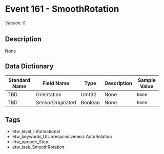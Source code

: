 # Event 161 - SmoothRotation
###### Version: 0

## Description
None

## Data Dictionary
|Standard Name|Field Name|Type|Description|Sample Value|
|---|---|---|---|---|
|TBD|Orientation|UInt32|None|`None`|
|TBD|SensorOriginated|Boolean|None|`None`|

## Tags
* etw_level_Informational
* etw_keywords_UIUnresponsiveness AutoRotation
* etw_opcode_Stop
* etw_task_SmoothRotation